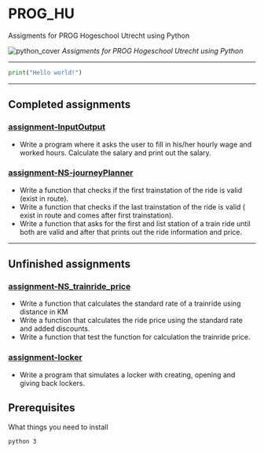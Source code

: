 # PROG_HU
Assigments for PROG Hogeschool Utrecht using Python

![python_cover](https://user-images.githubusercontent.com/57558724/68532450-8051c980-031d-11ea-83e0-5a135e4d9f4d.jpg)
*Assigments for PROG Hogeschool Utrecht using Python*
___
```PYTHON
print("Hello world!")
```
___
## Completed assignments
### **[assignment-InputOutput](https://github.com/WilcoMatthijssen/PROG_HU/tree/master/assignment-InputOutput)**
* Write a program where it asks the user to fill in his/her hourly wage and worked hours. Calculate the salary and print out the salary.

### **[assignment-NS-journeyPlanner](https://github.com/WilcoMatthijssen/PROG_HU/tree/master/assignment-NS_journeyPlanner)**
* Write a function that checks if the first trainstation of the ride is valid (exist in route).
* Write a function that checks if the last trainstation of the ride is valid ( exist in route and comes after first trainstation).
* Write a function that asks for the first and list station of a train ride until both are valid and after that prints out the ride information and price.

___

## Unfinished assignments

### **[assignment-NS_trainride_price](https://github.com/WilcoMatthijssen/PROG_HU/tree/master/assignment-NS_trainride_price)**
* Write a function that calculates the standard rate of a trainride using distance in KM
* Write a function that calculates the ride price using the standard rate and added discounts.
* Write a function that test the function for calculation the trainride price.

### **[assignment-locker](https://github.com/WilcoMatthijssen/PROG_HU/tree/master/assignment-locker)**
* Write a program that simulates a locker with creating, opening and giving back lockers.


## Prerequisites

What things you need to install

```
python 3
```
